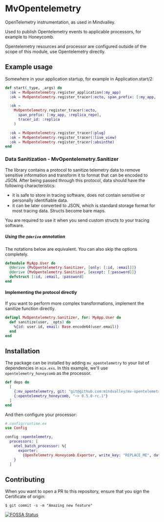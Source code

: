 # MvOpentelemetry

OpenTelemetry instrumentation, as used in Mindvalley.

Used to publish Opentelemetry events to applicable processors, for example
to Honeycomb.

Opentelemetry resources and processor are configured outside of the scope
of this module, use Opentelemetry directly.

## Example usage

Somewhere in your application startup, for example in Application.start/2:

```elixir
def start(_type, _args) do
  :ok = MvOpentelemetry.register_application(:my_app)
  :ok = MvOpentelemetry.register_tracer(:ecto, span_prefix: [:my_app, :repo])

  :ok =
    MvOpentelemetry.register_tracer(:ecto,
      span_prefix: [:my_app, :replica_repo],
      tracer_id: :replica
    )

  :ok = MvOpentelemetry.register_tracer(:plug)
  :ok = MvOpentelemetry.register_tracer(:live_view)
  :ok = MvOpentelemetry.register_tracer(:absinthe)
end
```

### Data Sanitization - MvOpentelemetry.Sanitizer

The library contains a protocol to sanitize telemetry data to remove sensitive information
and transform it to format that can be encoded to JSON. After being passed through
this protocol, data should have the following characteristics:

  * it is safe to store in tracing software, does not contain sensitive
    or personally identifiable data.
  * it can be later converted to JSON, which is standard storage format for
    most tracing data. Structs become bare maps.

You are required to use it when you send custom structs to your tracing software.

##### Using the `@derive` annotation

The notations below are equivalent. You can also skip the options completely.

```elixir
defmodule MyApp.User do
  @derive {MvOpentelemetry.Sanitizer, [only: [:id, :email]]}
  @derive {MvOpentelemetry.Sanitizer, [except: [:password]]}
  defstruct [:id, :email, :password]
end
```

#### Implementing the protocol directly

If you want to perform more complex transformations, implement the sanitize function directly.

```elixir
defimpl MvOpentelemetry.Sanitizer, for: MyApp.User do
  def sanitize(user, _opts) do
    %{id: user.id, email: Base.encode64(user.email)}
  end
end
```

## Installation

The package can be installed by adding `mv_opentelemetry` to your list of
dependencies in `mix.exs`. In this example, we'll use `opentelemetry_honeycomb`
as the processor.

```elixir
def deps do
  [
    {:mv_opentelemetry, git: "git@github.com:mindvalley/mv-opentelemetry.git"},
    {:opentelemetry_honeycomb, "~> 0.5.0-rc.1"}
  ]
end
```

And then configure your processor:

```elixir
# config/runtime.ex
use Config

config :opentelemetry,
  processors: [
    otel_batch_processor: %{
      exporter:
        {OpenTelemetry.Honeycomb.Exporter, write_key: "REPLACE_ME", dataset: "REPLACE_ME"}
    }
  ]
```

## Contributing

When you want to open a PR to this repository, ensure that you sign the Certificate of origin:

```
$ git commit -s -m "Amazing new feature"
```

[![FOSSA Status](https://app.fossa.com/api/projects/git%2Bgithub.com%2Fmindvalley%2Fmv-opentelemetry.svg?type=large)](https://app.fossa.com/projects/git%2Bgithub.com%2Fmindvalley%2Fmv-opentelemetry?ref=badge_large)
